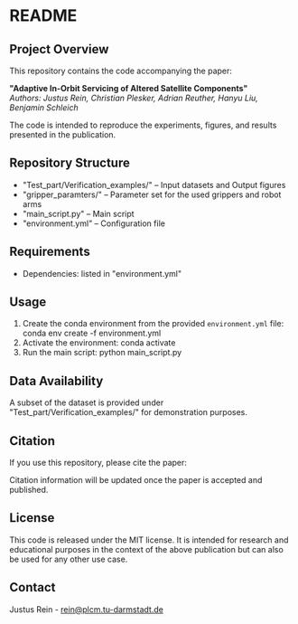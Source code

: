 # README

## Project Overview
This repository contains the code accompanying the paper:

**"Adaptive In-Orbit Servicing of Altered Satellite Components"**  
*Authors: Justus Rein, Christian Plesker, Adrian Reuther, Hanyu Liu, Benjamin Schleich*  

The code is intended to reproduce the experiments, figures, and results presented in the publication.  

## Repository Structure
- "Test_part/Verification_examples/" – Input datasets and Output figures
- "gripper_paramters/" – Parameter set for the used grippers and robot arms
- "main_script.py" – Main script  
- "environment.yml" – Configuration file

## Requirements
- Dependencies: listed in "environment.yml"  

## Usage
1. Create the conda environment from the provided `environment.yml` file: 
conda env create -f environment.yml
2. Activate the environment: 
conda activate <myproject>
3. Run the main script: 
python main_script.py

## Data Availability
A subset of the dataset is provided under "Test_part/Verification_examples/" for demonstration purposes.

## Citation
If you use this repository, please cite the paper:

Citation information will be updated once the paper is accepted and published.

## License
This code is released under the MIT license.
It is intended for research and educational purposes in the context of the above publication but can also be used for any other use case.

## Contact
Justus Rein - rein@plcm.tu-darmstadt.de
